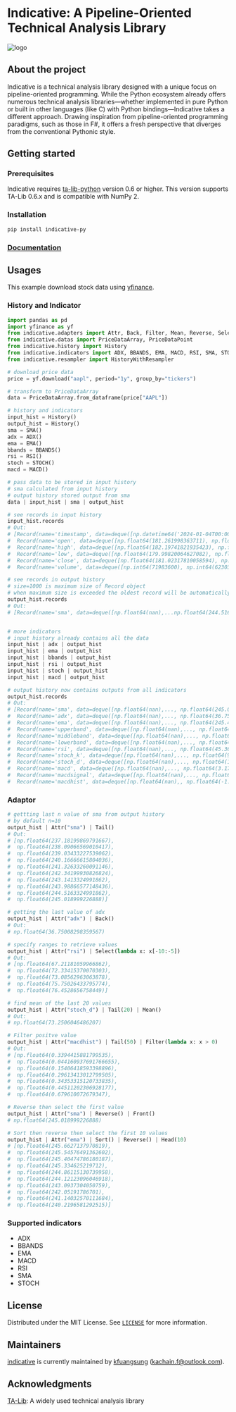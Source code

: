 # Indicative: A Pipeline-Oriented Technical Analysis Library

![logo](https://raw.githubusercontent.com/kfuangsung/indicative/refs/heads/main/docs/_static/original.png)

## About the project

Indicative is a technical analysis library designed with a unique focus on pipeline-oriented programming. While the Python ecosystem already offers numerous technical analysis libraries—whether implemented in pure Python or built in other languages (like C) with Python bindings—Indicative takes a different approach. Drawing inspiration from pipeline-oriented programming paradigms, such as those in F#, it offers a fresh perspective that diverges from the conventional Pythonic style.

## Getting started 

### Prerequisites

Indicative requires [ta-lib-python](https://github.com/TA-Lib/ta-lib-python) version 0.6 or higher. This version supports TA-Lib 0.6.x and is compatible with NumPy 2.

### Installation

```bash
pip install indicative-py
```

### [Documentation](https://kfuangsung.github.io/indicative)

## Usages

This example download stock data using [yfinance](https://github.com/ranaroussi/yfinance).

### History and Indicator

```python
import pandas as pd
import yfinance as yf
from indicative.adapters import Attr, Back, Filter, Mean, Reverse, Select, Sort, Tail, Front, Head
from indicative.datas import PriceDataArray, PriceDataPoint
from indicative.history import History
from indicative.indicators import ADX, BBANDS, EMA, MACD, RSI, SMA, STOCH
from indicative.resampler import HistoryWithResampler

# download price data 
price = yf.download("aapl", period="1y", group_by="tickers")

# transform to PriceDataArray
data = PriceDataArray.from_dataframe(price["AAPL"])

# history and indicators
input_hist = History()
output_hist = History()
sma = SMA()
adx = ADX()
ema = EMA()
bbands = BBANDS()
rsi = RSI()
stoch = STOCH()
macd = MACD()

# pass data to be stored in input history
# sma calculated from input history 
# output history stored output from sma
data | input_hist | sma | output_hist

# see records in input history 
input_hist.records
# Out:
# [Record(name='timestamp', data=deque([np.datetime64('2024-01-04T00:00:00.000000000'),...
#  Record(name='open', data=deque([np.float64(181.261998363711), np.float64(181.10277101042314),...
#  Record(name='high', data=deque([np.float64(182.19741821935423), np.float64(181.8690061871609),...
#  Record(name='low', data=deque([np.float64(179.99820064627082), np.float64(179.29163655398915),...
#  Record(name='close', data=deque([np.float64(181.02317810058594), np.float64(180.2967071533203),...
#  Record(name='volume', data=deque([np.int64(71983600), np.int64(62303300),...

# see records in output history
# size=1000 is maximum size of Record object
# when maximum size is exceeded the oldest record will be automatically removed.
output_hist.records
# Out:
# [Record(name='sma', data=deque([np.float64(nan),...np.float64(244.5163324991862), np.float64(245.018999226888)]), size=1000)]


# more indicators
# input history already contains all the data 
input_hist | adx | output_hist
input_hist | ema | output_hist
input_hist | bbands | output_hist
input_hist | rsi | output_hist
input_hist | stoch | output_hist
input_hist | macd | output_hist

# output history now contains outputs from all indicators
output_hist.records
# Out:
# [Record(name='sma', data=deque([np.float64(nan),..., np.float64(245.018999226888)]), size=1000),
#  Record(name='adx', data=deque([np.float64(nan),..., np.float64(36.75008298359567)]), size=1000),
#  Record(name='ema', data=deque([np.float64(nan),..., np.float64(245.4047478591999)]), size=1000),
#  Record(name='upperband', data=deque([np.float64(nan),..., np.float64(258.6330803249832)]), size=1000),
#  Record(name='middleband', data=deque([np.float64(nan),..., np.float64(249.08399963378906)]), size=1000),
#  Record(name='lowerband', data=deque([np.float64(nan),..., np.float64(239.5349189425949)]), size=1000),
#  Record(name='rsi', data=deque([np.float64(nan),..., np.float64(45.363794664276504)]), size=1000),
#  Record(name='stoch_k', data=deque([np.float64(nan),..., np.float64(9.83553251451694)]), size=1000),
#  Record(name='stoch_d', data=deque([np.float64(nan),..., np.float64(17.654065843227453)]), size=1000),
#  Record(name='macd', data=deque([np.float64(nan),..., np.float64(3.1771851374329287)]), size=1000),
#  Record(name='macdsignal', data=deque([np.float64(nan),..., np.float64(4.852283278799896)]), size=1000),
#  Record(name='macdhist', data=deque([np.float64(nan),, np.float64(-1.6750981413669672)]), size=1000)]
```

### Adaptor

```python
# gettting last n value of sma from output history
# by default n=10
output_hist | Attr("sma") | Tail()
# Out:
# [np.float64(237.18199869791667),
#  np.float64(238.09066569010417),
#  np.float64(239.03433227539062),
#  np.float64(240.16666615804036),
#  np.float64(241.32633260091146),
#  np.float64(242.34199930826824),
#  np.float64(243.1413324991862),
#  np.float64(243.98866577148436),
#  np.float64(244.5163324991862),
#  np.float64(245.018999226888)]

# getting the last value of adx
output_hist | Attr("adx") | Back()
# Out:
# np.float64(36.75008298359567)

# specify ranges to retrieve values
output_hist | Attr("rsi") | Select(lambda x: x[-10:-5])
# Out:
# [np.float64(67.21181059966862),
#  np.float64(72.33415370070303),
#  np.float64(73.08562963063878),
#  np.float64(75.75026433795774),
#  np.float64(76.4528656758449)]

# find mean of the last 20 values 
output_hist | Attr("stoch_d") | Tail(20) | Mean()
# Out:
# np.float64(73.2506046486207)

# Filter positve value
output_hist | Attr("macdhist") | Tail(50) | Filter(lambda x: x > 0)
# Out:
# [np.float64(0.3394415881799535),
#  np.float64(0.044160937691766655),
#  np.float64(0.15406418593398896),
#  np.float64(0.29613413012799505),
#  np.float64(0.34353315120733835),
#  np.float64(0.44511202306928177),
#  np.float64(0.679610072679347),

# Reverse then select the first value
output_hist | Attr("sma") | Reverse() | Front()
# np.float64(245.018999226888)

# Sort then reverse then select the first 10 values
output_hist | Attr("ema") | Sort() | Reverse() | Head(10)
# [np.float64(245.6627137970819),
#  np.float64(245.54576491362602),
#  np.float64(245.40474786180187),
#  np.float64(245.334625219712),
#  np.float64(244.86115130739958),
#  np.float64(244.12123096046918),
#  np.float64(243.0937304050759),
#  np.float64(242.05191786701),
#  np.float64(241.14032570111684),
#  np.float64(240.2196581292515)]
```

### Supported indicators

- ADX
- BBANDS
- EMA 
- MACD 
- RSI
- SMA 
- STOCH

## License 

Distributed under the MIT License. See [`LICENSE`](https://github.com/kfuangsung/indicative/blob/main/LICENSE) for more information.

## Maintainers 

[indicative](https://github.com/kfuangsung/indicative) is currently maintained by [kfuangsung](https://github.com/kfuangsung) (kachain.f@outlook.com).

## Acknowledgments

[TA-Lib](https://github.com/TA-Lib/ta-lib-python): A widely used technical analysis library